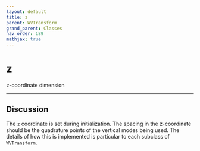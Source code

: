 ```yaml
---
layout: default
title: z
parent: WVTransform
grand_parent: Classes
nav_order: 189
mathjax: true
---
```


#  z

z-coordinate dimension


---

## Discussion

The `z` coordinate is set during initialization. The spacing in the z-coordinate should be the quadrature points of the vertical modes being used. The details of how this is implemented is particular to each subclass of `WVTransform`.

